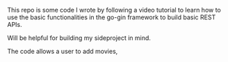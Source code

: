This repo is some code I wrote by following a video tutorial to learn how to use the basic functionalities in the go-gin framework to build basic REST APIs.

Will be helpful for building my sideproject in mind.

The code allows a user to add movies, 